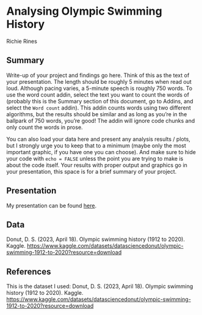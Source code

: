 Analysing Olympic Swimming History
================
Richie Rines

## Summary

Write-up of your project and findings go here. Think of this as the text
of your presentation. The length should be roughly 5 minutes when read
out loud. Although pacing varies, a 5-minute speech is roughly 750
words. To use the word count addin, select the text you want to count
the words of (probably this is the Summary section of this document, go
to Addins, and select the `Word count` addin). This addin counts words
using two different algorithms, but the results should be similar and as
long as you’re in the ballpark of 750 words, you’re good! The addin will
ignore code chunks and only count the words in prose.

You can also load your data here and present any analysis results /
plots, but I strongly urge you to keep that to a minimum (maybe only the
most important graphic, if you have one you can choose). And make sure
to hide your code with `echo = FALSE` unless the point you are trying to
make is about the code itself. Your results with proper output and
graphics go in your presentation, this space is for a brief summary of
your project.

## Presentation

My presentation can be found [here](presentation/presentation.html).

## Data

Donut, D. S. (2023, April 18). Olympic swimming history (1912 to 2020).
Kaggle.
<https://www.kaggle.com/datasets/datasciencedonut/olympic-swimming-1912-to-2020?resource=download>

## References

This is the dataset I used: Donut, D. S. (2023, April 18). Olympic
swimming history (1912 to 2020). Kaggle.
<https://www.kaggle.com/datasets/datasciencedonut/olympic-swimming-1912-to-2020?resource=download>
